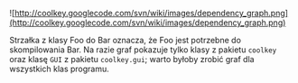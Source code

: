 ![http://coolkey.googlecode.com/svn/wiki/images/dependency_graph.png](http://coolkey.googlecode.com/svn/wiki/images/dependency_graph.png)

Strzałka z klasy Foo do Bar oznacza, że Foo jest potrzebne do skompilowania Bar. Na razie graf pokazuje tylko klasy z pakietu `coolkey` oraz klasę `GUI` z pakietu `coolkey.gui`; warto byłoby zrobić graf dla wszystkich klas programu.